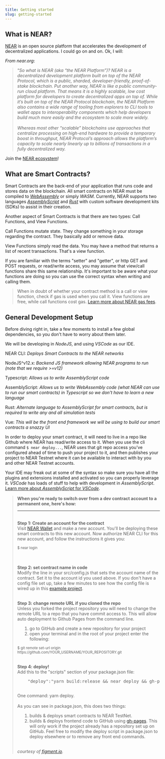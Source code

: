 ```yaml
---
title: Getting started
slug: getting-started
---
```


## What is NEAR?

<a target="_blank" href="https://near.org">NEAR</a> is an open source platform that accelerates the development of decentralized applications. I could go on and on. Ok, I will:

_From near.org_:
<blockquote class="mb-4">
  <span class="left-quote">&ldquo;</span><em>So what is NEAR (aka “the NEAR Platform”)? NEAR is a decentralized development platform built on top of the NEAR Protocol, which is a public, sharded, developer-friendly, proof-of-stake blockchain. Put another way, NEAR is like a public community-run cloud platform.  That means it is a highly scalable, low cost platform for developers to create decentralized apps on top of. While it’s built on top of the NEAR Protocol blockchain, the NEAR Platform also contains a wide range of tooling from explorers to CLI tools to wallet apps to interoperability components which help developers build much more easily and the ecosystem to scale more widely.</em>
  <br/>
  <br/>
  <em>Whereas most other “scalable” blockchains use approaches that centralize processing on high-end hardware to provide a temporary boost in throughput, NEAR Protocol’s approach allows the platform’s capacity to scale nearly linearly up to billions of transactions in a fully decentralized way.</em>
</blockquote>

Join the [NEAR ecosystem](https://airtable.com/shrkb3VSkDRf3BKjv)!

## What are Smart Contracts?

Smart Contracts are the back-end of your application that runs code and stores data on the blockchain. All smart contracts on NEAR must be compiled to <a target="_blank" href="https://webassembly.org">_WebAssembly_</a> or simply _WASM_. Currently, NEAR supports two languages <a target="_blank" href="https://www.assemblyscript.org">_AssemblyScript_</a> and <a target="_blank" href="https://www.rust.org">_Rust_</a> with custom software development kits (SDKs) to assist in their creation.

Another aspect of Smart Contracts is that there are two types: Call Functions, and View Functions.

Call Functions mutate state. They change something in your storage regarding the contract. They basically add or remove data.

View Functions simply read the data. You may have a method that returns a list of recent transactions. That's a view function.

If you are familiar with the terms "setter" and "getter", or http GET and POST requests, or read/write access, you may assume that view/call functions share this same relationship. It's important to be aware what your functions are doing so you can use the correct syntax when writing and calling them.

<blockquote class="tip"><info-icon size="1.5x" class="custom-class mr-2 pt-1"></info-icon>When in doubt of whether your contract method is
a call or view function, check if gas is used when 
you call it. View functions are free, while call 
functions cost gas. <a target="_blank" href="https://docs.near.org/docs/concepts/gas">Learn more about NEAR gas fees</a>.</blockquote> 


## General Development Setup

Before diving right in, take a few moments to install a few global dependencies, so you don't have to worry about them later. 

We will be developing in _NodeJS_, and using _VSCode_ as our IDE.

NEAR CLI: _Deploys Smart Contracts to the NEAR networks_

NodeJS^v12.x: _Backend JS framework allowing NEAR programs to run (note that we require >=v12)_

Typescript: _Allows us to write AssemblyScript code_

AssemblyScript: _Allows us to write WebAssembly code (what NEAR can use to run our smart contracts) in Typescript so we don't have to learn a new language_

Rust: _Alternate language to AssemblyScript for smart contracts, but is required to write any and all simulation tests_

Vue: _This will be the front end framework we will be using to build our smart contracts a snazzy UI_

In order to deploy your smart contract, it will need to live in a repo like Github where NEAR has read/write access to it. When you use the cli command `$ near deploy...`, NEAR uses that git repo access you've configured ahead of time to push your project to it, and then publishes your project to NEAR Testnet where it can be available to interact with by you and other NEAR Testnet accounts.

Your IDE may freak out at some of the syntax so make sure you have all the plugins and extensions installed and activated so you can properly leverage it. _VSCode_ has loads of stuff to help with development in _AssemblyScript_. [Learn more about _AssemblyScript_ for _VSCode_](https://marketplace.visualstudio.com/items?itemName=saulecabrera.asls).


<blockquote class="tip" style="margin-top: 1rem;">
  <info-icon size="1.5x" class="custom-class mr-2 pt-1"></info-icon><strong>When you're ready to switch over from a dev contract account to a permanent one, here's how:</strong><br/>
  <hr/>
  <br/><strong>Step 1: Create an account for the contract</strong><br/>
  Visit <a href="https://wallet.nearprotocol.com" target="_blank">NEAR Wallet</a> and make a new account. You'll be deploying these smart contracts to this new account.
  Now authorize NEAR CLI for this new account, and follow the instructions it gives you:
  
  <span class="code-emphasis inline-block" style="font-size: smaller;">$ near login</span>
  
  <br/><br/><strong>Step 2: set contract name in code</strong><br/>
  Modify the line in your <span class="code-emphasis inline-block">src/config.js</span> that sets the account name of the contract. Set it to the account id you used above. If you don't have a config file set up, take a few minutes to see how the config file is wired up in this <a href="https://github.com/near-examples/guest-book/blob/master/src/config.js" target="_blank">example project</a>.

  <br/><strong>Step 3: change remote URL if you cloned the repo </strong><br/>
  Unless you forked the project repository you will need to change the remote URL to a repo that you have commit access to. This will allow auto deployment to Github Pages from the command line.
  
  <ol style="margin-left: 1rem;">
    <li>go to GitHub and create a new repository for your project</li>
    <li>open your terminal and in the root of your project enter the following:</li>
  </ol>

  <span class="code-emphasis inline-block" style="font-size: smaller;">$ git remote set-url origin https:&#47;&#47;github.com/YOUR_USERNAME/YOUR_REPOSITORY.git</span>

  <br/><strong>Step 4: deploy!</strong><br/>
  Add this to the "scripts" section of your <span class="code-emphasis inline-block">package.json</span> file:     
  <pre class="language-text">
    "deploy":"yarn build:release && near deploy && gh-pages -d build/"
  </pre>

  One command: <span class="code-emphasis inline-block">yarn deploy</span>.<br/><br/>
  As you can see in <span class="code-emphasis inline-block">package.json</span>, this does two things:

  <ol style="margin-left: 1rem;">
    <li>builds & deploys smart contracts to NEAR TestNet.</li>
    <li>builds & deploys frontend code to GitHub using <a href="https://github.com/tschaub/gh-pages" target="_blank">gh-pages</a>. This will only work if the project already has a repository set up on GitHub. Feel free to modify the <span class="code-emphasis inline-block">deploy</span> script in <span class="code-emphasis inline-block">package.json</span> to deploy elsewhere or to remove any front end commands.</li>
  </ol>

  <br/>
  <em>courtesy of <a href="https://learn.figment.io/network-documentation/near/tutorials" target="_blank">figment.io</a>.</em>
</blockquote>
